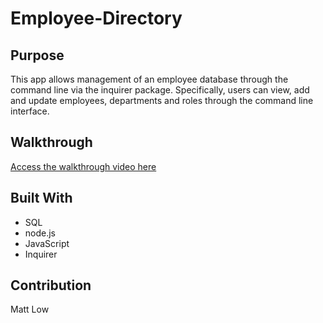 # Employee-Directory

## Purpose
This app allows management of an employee database through the command line via the inquirer package. Specifically, users can view, add and update employees, departments and roles through the command line interface.

## Walkthrough
[Access the walkthrough video here](https://drive.google.com/file/d/1-y2nzIiVDmqYpxlaCR5mKD-VXqnYyFJj/view)

## Built With
- SQL
- node.js
- JavaScript
- Inquirer

## Contribution
Matt Low
